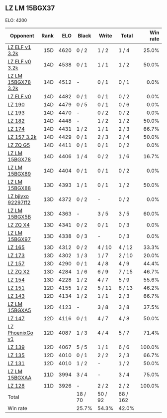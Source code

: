 ## LZ LM 15BGX37 ##

ELO: 4200

Opponent | Rank | ELO | Black | Write | Total | Win rate
---------|-----:|----:|-------|-------|-------|-------:
[LZ ELF v1 3.2k](LZ%20ELF%20v1%203.2k.md) | 15D | 4620 | 0 / 2 | 1 / 2 | 1 / 4 | 25.0%
[LZ ELF v0 3.2k](LZ%20ELF%20v0%203.2k.md) | 14D | 4538 | 0 / 1 | 1 / 1 | 1 / 2 | 50.0%
[LZ LM 15BGX78 3.2k](LZ%20LM%2015BGX78%203.2k.md) | 14D | 4512 | - | 0 / 1 | 0 / 1 | 0.0%
[LZ ELF v0](LZ%20ELF%20v0.md) | 14D | 4482 | 0 / 1 | 0 / 1 | 0 / 2 | 0.0%
[LZ 190](LZ%20190.md) | 14D | 4479 | 0 / 5 | 0 / 1 | 0 / 6 | 0.0%
[LZ 193](LZ%20193.md) | 14D | 4470 | - | 0 / 2 | 0 / 2 | 0.0%
[LZ 182](LZ%20182.md) | 14D | 4448 | - | 1 / 2 | 1 / 2 | 50.0%
[LZ 174](LZ%20174.md) | 14D | 4431 | 1 / 2 | 1 / 1 | 2 / 3 | 66.7%
[LZ 157 3.2k](LZ%20157%203.2k.md) | 14D | 4429 | 0 / 1 | 2 / 3 | 2 / 4 | 50.0%
[LZ ZQ G5](LZ%20ZQ%20G5.md) | 14D | 4411 | 0 / 1 | 0 / 1 | 0 / 2 | 0.0%
[LZ LM 15BGX78](LZ%20LM%2015BGX78.md) | 14D | 4406 | 1 / 4 | 0 / 2 | 1 / 6 | 16.7%
[LZ LM 15BGX89](LZ%20LM%2015BGX89.md) | 14D | 4404 | 0 / 1 | 0 / 1 | 0 / 2 | 0.0%
[LZ LM 15BGX88](LZ%20LM%2015BGX88.md) | 13D | 4393 | 1 / 1 | 0 / 1 | 1 / 2 | 50.0%
[LZ bjiyxo 92297ff2](LZ%20bjiyxo%2092297ff2.md) | 13D | 4372 | 0 / 2 | - | 0 / 2 | 0.0%
[LZ LM 15BGX5B](LZ%20LM%2015BGX5B.md) | 13D | 4363 | - | 3 / 5 | 3 / 5 | 60.0%
[LZ ZQ X4](LZ%20ZQ%20X4.md) | 13D | 4341 | 0 / 2 | 0 / 1 | 0 / 3 | 0.0%
[LZ LM 15BGX97](LZ%20LM%2015BGX97.md) | 13D | 4338 | 0 / 3 | - | 0 / 3 | 0.0%
[LZ 165](LZ%20165.md) | 13D | 4312 | 0 / 2 | 4 / 10 | 4 / 12 | 33.3%
[LZ 173](LZ%20173.md) | 13D | 4302 | 1 / 3 | 1 / 7 | 2 / 10 | 20.0%
[LZ 157](LZ%20157.md) | 13D | 4290 | 0 / 1 | 4 / 8 | 4 / 9 | 44.4%
[LZ ZQ X2](LZ%20ZQ%20X2.md) | 13D | 4284 | 1 / 6 | 6 / 9 | 7 / 15 | 46.7%
[LZ 154](LZ%20154.md) | 13D | 4228 | 1 / 2 | 4 / 7 | 5 / 9 | 55.6%
[LZ 151](LZ%20151.md) | 12D | 4155 | 1 / 2 | 5 / 11 | 6 / 13 | 46.2%
[LZ 143](LZ%20143.md) | 12D | 4134 | 1 / 2 | 1 / 1 | 2 / 3 | 66.7%
[LZ LM 15BGXA5](LZ%20LM%2015BGXA5.md) | 12D | 4123 | - | 3 / 8 | 3 / 8 | 37.5%
[LZ 147](LZ%20147.md) | 12D | 4116 | 0 / 1 | 4 / 7 | 4 / 8 | 50.0%
[LZ PhoenixGo v1](LZ%20PhoenixGo%20v1.md) | 12D | 4087 | 1 / 3 | 4 / 4 | 5 / 7 | 71.4%
[LZ 139](LZ%20139.md) | 12D | 4067 | 5 / 5 | 1 / 1 | 6 / 6 | 100.0%
[LZ 135](LZ%20135.md) | 12D | 4010 | 0 / 1 | 2 / 2 | 2 / 3 | 66.7%
[LZ 131](LZ%20131.md) | 12D | 4010 | 1 / 2 | - | 1 / 2 | 50.0%
[LZ LM 15BGXAA](LZ%20LM%2015BGXAA.md) | 11D | 3994 | 3 / 4 | - | 3 / 4 | 75.0%
[LZ 128](LZ%20128.md) | 11D | 3926 | - | 2 / 2 | 2 / 2 | 100.0%
Total | | | 18 / 70 | 50 / 92 | 68 / 162 | 
Win rate| | | 25.7% | 54.3% | 42.0% | 

